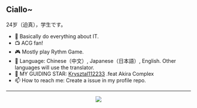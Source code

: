 ## Ciallo~ 

24岁（迫真），学生です。

- 🔭 Basically do everything about IT.
- 📺 ACG fan!
- 🎮 Mostly play Rythm Game.
- 🧭 Language: Chinese（中文）, Japanese（日本語）, English. Other languages will use the translator.
- 🌠 MY GUIDING STAR: [Krysztal112233](https://github.com/Krysztal112233/) .feat Akira Complex
- 📫 How to reach me: Create a issue in my profile repo.

---

<div align="center">
  <a href="https://github.com/MCredbear/MCredbear">
    <img align="center" src="https://github-widgetbox.vercel.app/api/skills?languages=c,cpp,python,java,kotlin,rust,scala,js,ts,vue,nuxt&tools=git,docker,redis,postgres&software=linux,windows,vscode&theme=darkmode">
  </a>
</div>
